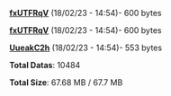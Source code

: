 [**fxUTFRqV**](/data/fxUTFRqV.txt) (18/02/23 - 14:54)- 600 bytes

[**fxUTFRqV**](/data/fxUTFRqV.txt) (18/02/23 - 14:54)- 600 bytes

[**UueakC2h**](/data/UueakC2h.txt) (18/02/23 - 14:54)- 553 bytes

**Total Datas**: 10484

**Total Size**: 67.68 MB / 67.7 MB